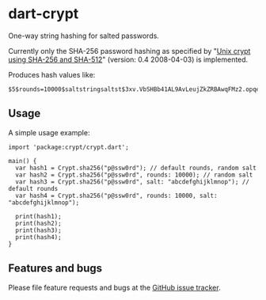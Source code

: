 # dart-crypt

One-way string hashing for salted passwords.

Currently only the SHA-256 password hashing as specified by "[Unix
crypt using SHA-256 and SHA-512][crypt-sha2]" (version: 0.4
2008-04-03) is implemented.

[crypt-sha2]: http://www.akkadia.org/drepper/SHA-crypt.txt

Produces hash values like:

    $5$rounds=10000$saltstringsaltst$3xv.VbSHBb41AL9AvLeujZkZRBAwqFMz2.opqey6IcA

## Usage

A simple usage example:

    import 'package:crypt/crypt.dart';

    main() {
      var hash1 = Crypt.sha256("p@ssw0rd"); // default rounds, random salt
      var hash2 = Crypt.sha256("p@ssw0rd", rounds: 10000); // random salt
      var hash3 = Crypt.sha256("p@ssw0rd", salt: "abcdefghijklmnop"); // default rounds
      var hash4 = Crypt.sha256("p@ssw0rd", rounds: 10000, salt: "abcdefghijklmnop");

      print(hash1);
      print(hash2);
      print(hash3);
      print(hash4);
    }

## Features and bugs

Please file feature requests and bugs at the [GitHub issue tracker][tracker].

[tracker]: https://github.com/hoylen/dart-crypt/issues
